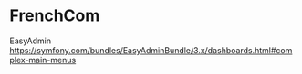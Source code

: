 # FrenchCom
EasyAdmin https://symfony.com/bundles/EasyAdminBundle/3.x/dashboards.html#complex-main-menus
